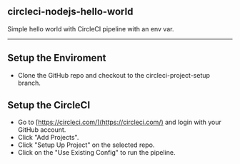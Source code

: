 ## circleci-nodejs-hello-world

Simple hello world with CircleCI pipeline with an env var.

---

## Setup the Enviroment

* Clone the GitHub repo and checkout to the circleci-project-setup branch.

## Setup the CircleCI

* Go to [https://circleci.com/](https://circleci.com/) and login with your GitHub account.
* Click "Add Projects".
* Click "Setup Up Project" on the selected repo.
* Click on the "Use Existing Config" to run the pipeline.

